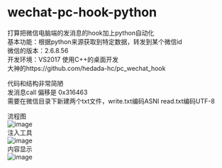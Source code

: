 # wechat-pc-hook-python

打算把微信电脑端的发消息的hook加上python自动化   
基本功能：根据python来源获取到特定数据，转发到某个微信id   
微信的版本：2.6.8.56   
开发环境：VS2017 使用C++的桌面开发   
大神的https://github.com/hedada-hc/pc_wechat_hook   

代码和结构非常简陋   
发消息call 偏移是 0x316463   
需要在微信目录下新建两个txt文件，write.txt编码ASNI read.txt编码UTF-8   

流程图   
![image](https://github.com/holdyeah/wechat-pc-hook-python/blob/master/images/%E8%AF%B4%E6%98%8E.png)   
注入工具   
![image](https://github.com/holdyeah/wechat-pc-hook-python/blob/master/images/TeachDemos.png)   
内容显示   
![image](https://github.com/holdyeah/wechat-pc-hook-python/blob/master/images/SendMessage.png)   